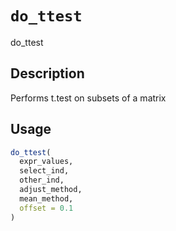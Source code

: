 # `do_ttest`

do_ttest


## Description

Performs t.test on subsets of a matrix


## Usage

```r
do_ttest(
  expr_values,
  select_ind,
  other_ind,
  adjust_method,
  mean_method,
  offset = 0.1
)
```


